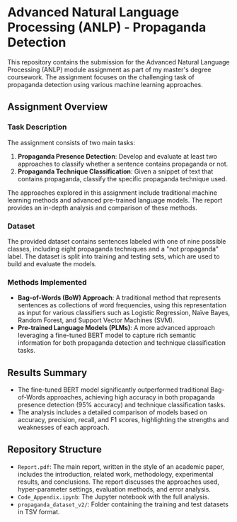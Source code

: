 # Advanced Natural Language Processing (ANLP) - Propaganda Detection

This repository contains the submission for the Advanced Natural Language Processing (ANLP) module assignment as part of my master's degree coursework. The assignment focuses on the challenging task of propaganda detection using various machine learning approaches.

## Assignment Overview

### Task Description
The assignment consists of two main tasks:
1. **Propaganda Presence Detection**: Develop and evaluate at least two approaches to classify whether a sentence contains propaganda or not.
2. **Propaganda Technique Classification**: Given a snippet of text that contains propaganda, classify the specific propaganda technique used.

The approaches explored in this assignment include traditional machine learning methods and advanced pre-trained language models. The report provides an in-depth analysis and comparison of these methods.

### Dataset
The provided dataset contains sentences labeled with one of nine possible classes, including eight propaganda techniques and a "not propaganda" label. The dataset is split into training and testing sets, which are used to build and evaluate the models.

### Methods Implemented
- **Bag-of-Words (BoW) Approach**: A traditional method that represents sentences as collections of word frequencies, using this representation as input for various classifiers such as Logistic Regression, Naïve Bayes, Random Forest, and Support Vector Machines (SVM).
- **Pre-trained Language Models (PLMs)**: A more advanced approach leveraging a fine-tuned BERT model to capture rich semantic information for both propaganda detection and technique classification tasks.

## Results Summary
- The fine-tuned BERT model significantly outperformed traditional Bag-of-Words approaches, achieving high accuracy in both propaganda presence detection (95% accuracy) and technique classification tasks.
- The analysis includes a detailed comparison of models based on accuracy, precision, recall, and F1 scores, highlighting the strengths and weaknesses of each approach.

## Repository Structure
- `Report.pdf`: The main report, written in the style of an academic paper, includes the introduction, related work, methodology, experimental results, and conclusions. The report discusses the approaches used, hyper-parameter settings, evaluation methods, and error analysis.
- `Code_Appendix.ipynb`: The Jupyter notebook with the full analysis.
- `propaganda_dataset_v2/`: Folder containing the training and test datasets in TSV format.

